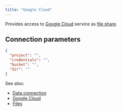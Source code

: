 ```yaml
---
title: "Google Cloud"
---
```


Provides access to [Google Cloud](https://cloud.google.com/) service as [file share](files.md).

## Connection parameters

```json
{
  "project": "",
  "credentials": "",
  "bucket": "",
  "dir": ""
}
```

See also:

* [Data connection](../../access.md#data-connection)
* [Google Cloud](https://cloud.google.com/)
* [Files](files.md)
